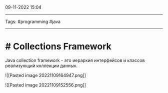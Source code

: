 09-11-2022
15:04
***
Tags: #programming #java  
***
# # Collections Framework

Java collection framework - это иерархия интерфейсов и классов реализующий коллекции данных.

![[Pasted image 20221109164947.png]]

![[Pasted image 20221109152556.png]]

